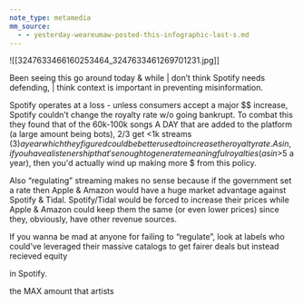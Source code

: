 ```yaml
---
note_type: metamedia
mm_source:
  - - yesterday-weareumaw-posted-this-infographic-last-s.md
---
```


![[3247633466160253464_3247633461269701231.jpg]]

Been seeing this go around today & while | don’t think
Spotify needs defending, | think context is important
in preventing misinformation.

Spotify operates at a loss - unless consumers accept a
major $$ increase, Spotify couldn’t change the royalty
rate w/o going bankrupt. To combat this they found
that of the 60k-100k songs A DAY that are added to
the platform (a large amount being bots), 2/3 get <1k
streams ($3) a year which they figured could be better
used to increase the royalty rate. As in, if you have a
listenership that's enough to generate meaningful
royalties (as in >$5 a year), then you'd actually wind
up making more $ from this policy.

Also “regulating” streaming makes no sense because
if the government set a rate then Apple & Amazon
would have a huge market advantage against Spotify &
Tidal. Spotify/Tidal would be forced to increase their
prices while Apple & Amazon could keep them the
same (or even lower prices) since they, obviously, have
other revenue sources.

If you wanna be mad at anyone for failing to “regulate”,
look at labels who could’ve leveraged their massive
catalogs to get fairer deals but instead recieved equity

in Spotify.

the MAX amount that artists


